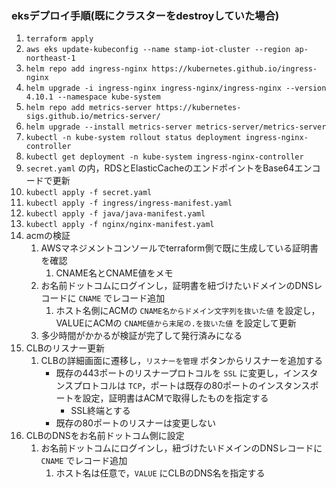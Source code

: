 ### eksデプロイ手順(既にクラスターをdestroyしていた場合)
1. `terraform apply`
2. `aws eks update-kubeconfig --name stamp-iot-cluster --region ap-northeast-1`
3. `helm repo add ingress-nginx https://kubernetes.github.io/ingress-nginx`
4. `helm upgrade -i ingress-nginx ingress-nginx/ingress-nginx --version 4.10.1 --namespace kube-system`
5. `helm repo add metrics-server https://kubernetes-sigs.github.io/metrics-server/`
6. `helm upgrade --install metrics-server metrics-server/metrics-server`
7. `kubectl -n kube-system rollout status deployment ingress-nginx-controller`
8. `kubectl get deployment -n kube-system ingress-nginx-controller`
9. `secret.yaml` の内，RDSとElasticCacheのエンドポイントをBase64エンコードで更新
10. `kubectl apply -f secret.yaml`
11. `kubectl apply -f ingress/ingress-manifest.yaml`
12. `kubectl apply -f java/java-manifest.yaml`
13. `kubectl apply -f nginx/nginx-manifest.yaml`
14. acmの検証
    1. AWSマネジメントコンソールでterraform側で既に生成している証明書を確認
       1. CNAME名とCNAME値をメモ
    2. お名前ドットコムにログインし，証明書を紐づけたいドメインのDNSレコードに `CNAME` でレコード追加
       1. ホスト名側にACMの `CNAME名からドメイン文字列を抜いた値` を設定し，VALUEにACMの `CNAME値から末尾の.を抜いた値` を設定して更新
    3. 多少時間がかかるが検証が完了して発行済みになる
15. CLBのリスナー更新
    1. CLBの詳細画面に遷移し，`リスナーを管理` ボタンからリスナーを追加する
        * 既存の443ポートのリスナープロトコルを `SSL` に変更し，インスタンスプロトコルは `TCP`，ポートは既存の80ポートのインスタンスポートを設定，証明書はACMで取得したものを指定する
          * SSL終端とする
        * 既存の80ポートのリスナーは変更しない
16. CLBのDNSをお名前ドットコム側に設定
    1.  お名前ドットコムにログインし，紐づけたいドメインのDNSレコードに `CNAME` でレコード追加
        1.  ホスト名は任意で，`VALUE` にCLBのDNS名を指定する